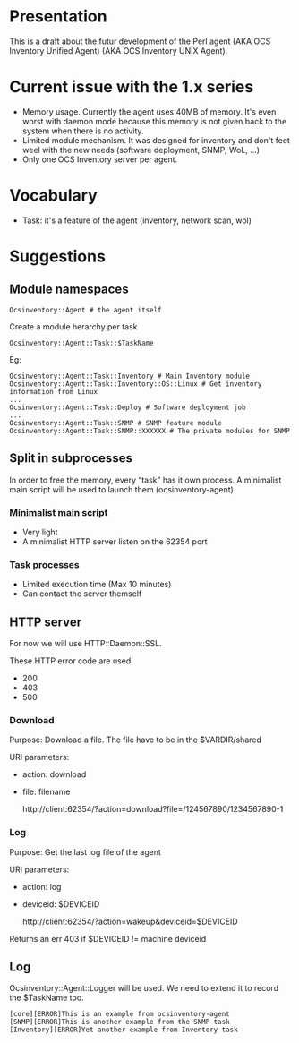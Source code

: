 # Presentation

This is a draft about the futur development of the Perl agent (AKA OCS Inventory Unified Agent)
(AKA OCS Inventory UNIX Agent).

# Current issue with the 1.x series

* Memory usage. Currently the agent uses 40MB of memory. It's even worst with daemon mode because
this memory is not given back to the system when there is no activity.
* Limited module mechanism. It was designed for inventory and don't feet weel with the new needs
(software deployment, SNMP, WoL, ...)
* Only one OCS Inventory server per agent.

# Vocabulary

* Task: it's a feature of the agent (inventory, network scan, wol)

# Suggestions

## Module namespaces

    Ocsinventory::Agent # the agent itself

Create a module herarchy per task

    Ocsinventory::Agent::Task::$TaskName

Eg:

    Ocsinventory::Agent::Task::Inventory # Main Inventory module
    Ocsinventory::Agent::Task::Inventory::OS::Linux # Get inventory information from Linux
    ...
    Ocsinventory::Agent::Task::Deploy # Software deployment job
    ...
    Ocsinventory::Agent::Task::SNMP # SNMP feature module
    Ocsinventory::Agent::Task::SNMP::XXXXXX # The private modules for SNMP

## Split in subprocesses

In order to free the memory, every “task” has it own process. A minimalist main script will be used to launch them (ocsinventory-agent).

### **Minimalist main script**

* Very light
* A minimalist HTTP server listen on the 62354 port

### **Task processes**

* Limited execution time (Max 10 minutes)
* Can contact the server themself

## HTTP server

For now we will use HTTP::Daemon::SSL.

These HTTP error code are used:

* 200
* 403
* 500

### **Download**

Purpose: Download a file. The file have to be in the $VARDIR/shared

URI parameters:

* action: download
* file: filename


    http://client:62354/?action=download?file=/124567890/1234567890-1

### **Log**

Purpose: Get the last log file of the agent

URI parameters:

* action: log
* deviceid: $DEVICEID


    http://client:62354/?action=wakeup&deviceid=$DEVICEID

Returns an err 403 if $DEVICEID != machine deviceid

## Log

Ocsinventory::Agent::Logger will be used. We need to extend it to record the $TaskName too.

    [core][ERROR]This is an example from ocsinventory-agent
    [SNMP][ERROR]This is another example from the SNMP task
    [Inventory][ERROR]Yet another example from Inventory task
